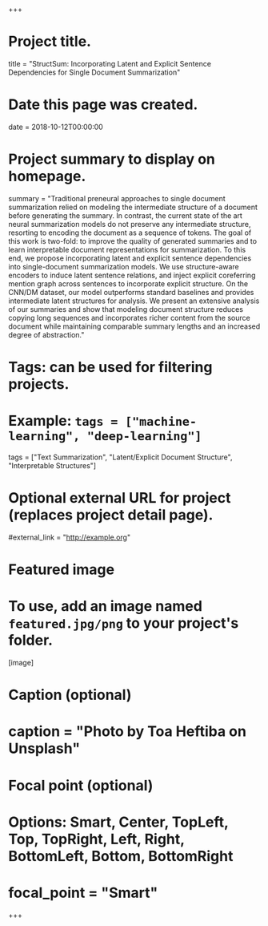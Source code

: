 +++
# Project title.
title = "StructSum: Incorporating Latent and Explicit Sentence Dependencies for Single Document Summarization"

# Date this page was created.
date = 2018-10-12T00:00:00

# Project summary to display on homepage.
summary = "Traditional preneural approaches to single document summarization relied on modeling the intermediate structure of a document before generating the summary. In contrast, the current state of the art neural summarization models do not preserve any intermediate structure, resorting to encoding the document as a sequence of tokens. The goal of this work is two-fold: to improve the quality of generated summaries and to learn interpretable document representations for summarization. To this end, we propose incorporating latent and explicit sentence dependencies into single-document summarization models. We use structure-aware encoders to induce latent sentence relations, and inject explicit coreferring mention graph across sentences to incorporate explicit structure. On the CNN/DM dataset, our model outperforms standard baselines and provides intermediate latent structures for analysis. We present an extensive analysis of our summaries and show that modeling document structure reduces copying long sequences and incorporates richer content from the source document while maintaining comparable summary lengths and an increased degree of abstraction."

# Tags: can be used for filtering projects.
# Example: `tags = ["machine-learning", "deep-learning"]`
tags = ["Text Summarization", "Latent/Explicit Document Structure", "Interpretable Structures"]

# Optional external URL for project (replaces project detail page).
#external_link = "http://example.org"

# Featured image
# To use, add an image named `featured.jpg/png` to your project's folder. 
[image]
  # Caption (optional)
#  caption = "Photo by Toa Heftiba on Unsplash"

  # Focal point (optional)
  # Options: Smart, Center, TopLeft, Top, TopRight, Left, Right, BottomLeft, Bottom, BottomRight
#  focal_point = "Smart"
+++
